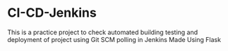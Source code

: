 # CI-CD-Jenkins
This is a practice project to check automated building testing and deployment of project using Git SCM polling in Jenkins
Made Using Flask
